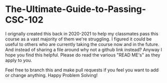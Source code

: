 # The-Ultimate-Guide-to-Passing-CSC-102
I orignally created this back in 2020-2021 to help my classmates pass this course as a vast majority of them we're struggling.
I figured it could be useful to others who are currently taking the course now and in the future. 
And instead of sharing a file around why not a github link instead?
Anyway I hope you find this helpful. Please do read the various "READ ME's" as they apply to you.

Feel free to branch this and make pull requests if you feel you want to add or change anything. Happy Problem Solving!
